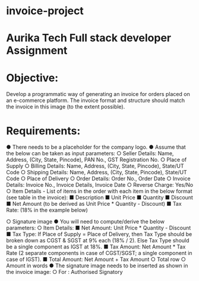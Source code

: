 # invoice-project
# Aurika Tech Full stack developer Assignment

# Objective:
Develop a programmatic way of generating an invoice for orders placed on an e-commerce platform. The
invoice format and structure should match the invoice in this image (to the extent possible).

# Requirements:
● There needs to be a placeholder for the company logo.
● Assume that the below can be taken as input parameters:
○ Seller Details: Name, Address, (City, State, Pincode), PAN No., GST Registration No.
○ Place of Supply
○ Billing Details: Name, Address, (City, State, Pincode), State/UT Code
○ Shipping Details: Name, Address, (City, State, Pincode), State/UT Code
○ Place of Delivery
○ Order Details: Order No., Order Date
○ Invoice Details: Invoice No., Invoice Details, Invoice Date
○ Reverse Charge: Yes/No
○ Item Details - List of items in the order with each item in the below format (see table in
the invoice):
■ Description
■ Unit Price
■ Quantity
■ Discount
■ Net Amount (to be derived as Unit Price * Quantity - Discount)
■ Tax Rate: (18% in the example below)

○ Signature image
● You will need to compute/derive the below parameters:
○ Item Details:
■ Net Amount: Unit Price * Quantity - Discount
■ Tax Type: If Place of Supply = Place of Delivery, then Tax Type should be broken
down as CGST & SGST at 9% each (18% / 2). Else Tax Type should be a single
component as IGST at 18%.
■ Tax Amount: Net Amount * Tax Rate (2 separate components in case of
CGST/SGST; a single component in case of IGST).
■ Total Amount: Net Amount + Tax Amount
○ Total row
○ Amount in words
● The signature image needs to be inserted as shown in the invoice image:
○ For <Seller Name>:
<Insert Signature>
Authorised Signatory
